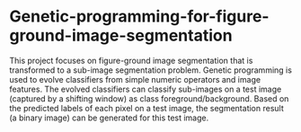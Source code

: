 # Genetic-programming-for-figure-ground-image-segmentation
This project focuses on figure-ground image segmentation that is transformed to a sub-image segmentation problem. Genetic programming is used to evolve classifiers from simple numeric operators and image features. The evolved classifiers can classify sub-images on a test image (captured by a shifting window) as class foreground/background. Based on the predicted labels of each pixel on a test image, the segmentation result (a binary image) can be generated for this test image.
